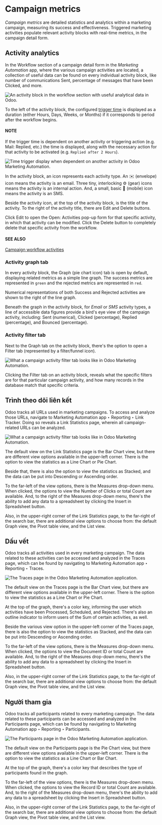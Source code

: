 # Campaign metrics

*Campaign metrics* are detailed statistics and analytics within a marketing campaign, measuring its
success and effectiveness. Triggered marketing activities populate relevant activity blocks with
real-time metrics, in the campaign detail form.

## Activity analytics

In the Workflow section of a campaign detail form in the *Marketing Automation* app,
where the various campaign activities are located, a collection of useful data can be found on every
individual activity block, like number of communications Sent, percentage of messages
that have been Clicked, and more.

![An activity block in the workflow section with useful analytical data in Odoo.](../../../.gitbook/assets/activity-analytics-block-sample.png)

To the left of the activity block, the configured [trigger time](applications/marketing/marketing_automation/workflow_activities.md) is
displayed as a duration (either Hours, Days, Weeks, or
Months) if it corresponds to period after the workflow begins.

#### NOTE
If the trigger time is dependent on another activity or triggering action (e.g. Mail:
Replied, etc.) the time is displayed, along with the necessary action for that activity to be
activated (e.g. `Replied after 2 Hours`).

![Time trigger display when dependent on another activity in Odoo Marketing Automation.](../../../.gitbook/assets/replied-after-activity-time-trigger.png)

In the activity block, an icon represents each activity type. An ✉️ (envelope) icon
means the activity is an email. Three tiny, interlocking ⚙️ (gear) icons means the
activity is an internal action. And, a small, basic 📱 (mobile) icon means the activity
is an SMS.

Beside the activity icon, at the top of the activity block, is the title of the activity. To the
right of the activity title, there are Edit and Delete buttons.

Click Edit to open the Open: Activities pop-up form for that specific
activity, in which that activity can be modified. Click the Delete button to completely
delete that specific activity from the workflow.

#### SEE ALSO
[Campaign workflow activities](applications/marketing/marketing_automation/workflow_activities.md)

### Activity graph tab

In every activity block, the Graph (pie chart icon) tab is open by default, displaying
related metrics as a simple line graph. The success metrics are represented in `green` and the
rejected metrics are represented in `red`.

Numerical representations of both Success and Rejected activities are shown
to the right of the line graph.

Beneath the graph in the activity block, for *Email* or *SMS* activity types, a line of accessible
data figures provide a bird's eye view of the campaign activity, including: Sent
(numerical), Clicked (percentage), Replied (percentage), and
Bounced (percentage).

### Activity filter tab

Next to the Graph tab on the activity block, there's the option to open a
Filter tab (represented by a filter/funnel icon).

![What a campaign activity filter tab looks like in Odoo Marketing Automation.](../../../.gitbook/assets/activity-filter-tab.png)

Clicking the Filter tab on an activity block, reveals what the specific filters are for
that particular campaign activity, and how many records in the database match that specific
criteria.

## Trình theo dõi liên kết

Odoo tracks all URLs used in marketing campaigns. To access and analyze those URLs, navigate to
Marketing Automation app ‣ Reporting ‣ Link Tracker. Doing so reveals a
Link Statistics page, wherein all campaign-related URLs can be analyzed.

![What a campaign activity filter tab looks like in Odoo Marketing Automation.](../../../.gitbook/assets/campaign-link-tracker.png)

The default view on the Link Statistics page is the Bar Chart view, but
there are different view options available in the upper-left corner. There is the option to view the
statistics as a Line Chart or Pie Chart.

Beside that, there is also the option to view the statistics as Stacked, and the data
can be put into Descending or Ascending order.

To the far-left of the view options, there is the Measures drop-down menu. When clicked,
the options to view the Number of Clicks or total Count are available. And,
to the right of the Measures drop-down menu, there's the ability to add any data to a
spreadsheet by clicking the Insert in Spreadsheet button.

Also, in the upper-right corner of the Link Statistics page, to the far-right of the
search bar, there are additional view options to choose from: the default Graph view,
the Pivot table view, and the List view.

## Dấu vết

Odoo tracks all activities used in every marketing campaign. The data related to these activities
can be accessed and analyzed in the Traces page, which can be found by navigating to
Marketing Automation app ‣ Reporting ‣ Traces.

![The Traces page in the Odoo Marketing Automation application.](../../../.gitbook/assets/traces-page-marketing-automation.png)

The default view on the Traces page is the Bar Chart view, but there are
different view options available in the upper-left corner. There is the option to view the
statistics as a Line Chart or Pie Chart.

At the top of the graph, there's a color key, informing the user which activities have been
Processed, Scheduled, and Rejected. There's also an outline
indicator to inform users of the Sum of certain activities, as well.

Beside the various view option in the upper-left corner of the Traces page, there is
also the option to view the statistics as Stacked, and the data can be put into
Descending or Ascending order.

To the far-left of the view options, there is the Measures drop-down menu. When clicked,
the options to view the Document ID or total Count are available. And, to
the right of the Measures drop-down menu, there's the ability to add any data to a
spreadsheet by clicking the Insert in Spreadsheet button.

Also, in the upper-right corner of the Link Statistics page, to the far-right of the
search bar, there are additional view options to choose from: the default Graph view,
the Pivot table view, and the List view.

## Người tham gia

Odoo tracks all participants related to every marketing campaign. The data related to these
participants can be accessed and analyzed in the Participants page, which can be found
by navigating to Marketing Automation app ‣ Reporting ‣ Participants.

![The Participants page in the Odoo Marketing Automation application.](../../../.gitbook/assets/participants-page-marketing-automation.png)

The default view on the Participants page is the Pie Chart view, but there
are different view options available in the upper-left corner. There is the option to view the
statistics as a Line Chart or Bar Chart.

At the top of the graph, there's a color key that describes the type of participants found in the
graph.

To the far-left of the view options, there is the Measures drop-down menu. When clicked,
the options to view the Record ID or total Count are available. And, to the
right of the Measures drop-down menu, there's the ability to add any data to a
spreadsheet by clicking the Insert in Spreadsheet button.

Also, in the upper-right corner of the Link Statistics page, to the far-right of the
search bar, there are additional view options to choose from: the default Graph view,
the Pivot table view, and the List view.
